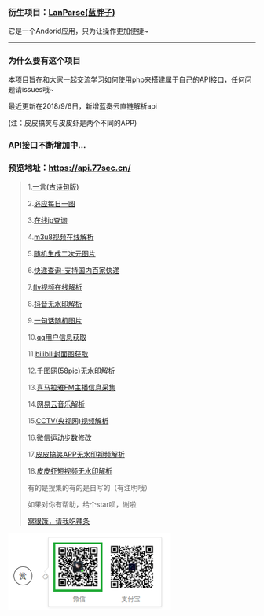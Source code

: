 ### 衍生项目：[LanParse(蓝胖子)](https://github.com/iqiqiya/LanParse)

它是一个Andorid应用，只为让操作更加便捷~

---

### 为什么要有这个项目
本项目旨在和大家一起交流学习如何使用php来搭建属于自己的API接口，任何问题请issues哦~

最近更新在2018/9/6日，新增蓝奏云直链解析api

(注：皮皮搞笑与皮皮虾是两个不同的APP)

### API接口不断增加中...

### 预览地址：https://api.77sec.cn/

> 1.[一言(古诗句版)](https://github.com/iqiqiya/iqiqiya-API/tree/master/yiyan)
>
> 2.[必应每日一图](https://github.com/iqiqiya/iqiqiya-API/tree/master/bing)
>
> 3.[在线ip查询](https://github.com/iqiqiya/iqiqiya-API/tree/master/ip)
>
> 4.[m3u8视频在线解析](https://github.com/iqiqiya/iqiqiya-API/tree/master/m3u8)
>
> 5.[随机生成二次元图片](https://github.com/iqiqiya/iqiqiya-API/tree/master/ACG)
>
> 6.[快递查询-支持国内百家快递](https://github.com/iqiqiya/iqiqiya-API/tree/master/kuaidi)
>
> 7.[flv视频在线解析](https://github.com/iqiqiya/iqiqiya-API/tree/master/flv)
>
> 8.[抖音无水印解析](https://github.com/iqiqiya/iqiqiya-API/tree/master/douyin)
>
> 9.[一句话随机图片](https://github.com/iqiqiya/iqiqiya-API/tree/master/RandPic)
>
> 10.[qq用户信息获取](https://github.com/iqiqiya/iqiqiya-API/tree/master/QQ)
>
> 11.[bilibili封面图获取](https://github.com/iqiqiya/iqiqiya-API/tree/master/bilibili)
>
> 12.[千图网(58pic)无水印解析](https://github.com/iqiqiya/iqiqiya-API/tree/master/58pic)
>
> 13.[喜马拉雅FM主播信息采集](https://github.com/iqiqiya/iqiqiya-API/tree/master/ximalaya)
>
> 14.[网易云音乐解析](https://github.com/iqiqiya/iqiqiya-API/tree/master/163music)
>
> 15.[CCTV(央视网)视频解析](https://github.com/iqiqiya/iqiqiya-API/tree/master/cctv)
>
> 16.[微信运动步数修改](https://github.com/iqiqiya/iqiqiya-API/tree/master/WeChat)
>
> 17.[皮皮搞笑APP无水印视频解析](https://github.com/iqiqiya/iqiqiya-API/tree/master/PiPiGaoXiao)
> 
> 18.[皮皮虾短视频无水印解析](https://github.com/iqiqiya/iqiqiya-API/tree/master/PiPiXia)
>
> 有的是搜集的有的是自写的（有注明哦）
>
> 如果对你有帮助，给个star呗，谢啦
>
> [窝很饿，请我吃辣条](https://api.77sec.cn/Donate.png)

![Image text](./Donate.png)
